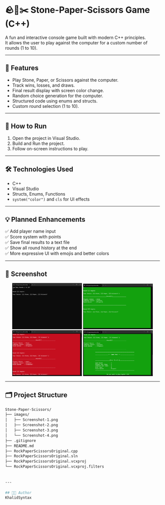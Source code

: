 
# 🪨📄✂️ Stone-Paper-Scissors Game (C++)

A fun and interactive console game built with modern C++ principles.  
It allows the user to play against the computer for a custom number of rounds (1 to 10).

---

## 🎯 Features
- Play Stone, Paper, or Scissors against the computer.
- Track wins, losses, and draws.
- Final result display with screen color change.
- Random choice generation for the computer.
- Structured code using enums and structs.
- Custom round selection (1 to 10).

---

## 🚀 How to Run
1. Open the project in Visual Studio.
2. Build and Run the project.
3. Follow on-screen instructions to play.

---

## 🛠️ Technologies Used
- C++
- Visual Studio
- Structs, Enums, Functions
- `system("color")` and `cls` for UI effects

---

## 💡 Planned Enhancements
✅ Add player name input  
✅ Score system with points  
✅ Save final results to a text file  
✅ Show all round history at the end  
✅ More expressive UI with emojis and better colors

---

## 📸 Screenshot
<div align="center"> <img src="./images/Screenshot-1.png" width="45%" alt="Round start screen"> <img src="./images/Screenshot-2.png" width="45%" alt="Mid-game screenshot"> <img src="./images/Screenshot-3.png" width="45%" alt="Game progress"> <img src="./images/Screenshot-4.png" width="45%" alt="Final results"> </div>

---

## 🗂 Project Structure

```bash
Stone-Paper-Scissors/
├── images/
│   ├── Screenshot-1.png
│   ├── Screenshot-2.png
│   ├── Screenshot-3.png
│   └── Screenshot-4.png
├── .gitignore
├── README.md
├── RockPaperScissorsOriginal.cpp
├── RockPaperScissorsOriginal.sln
├── RockPaperScissorsOriginal.vcxproj
└── RockPaperScissorsOriginal.vcxproj.filters


---

## 👨‍💻 Author
KhalidSyntax